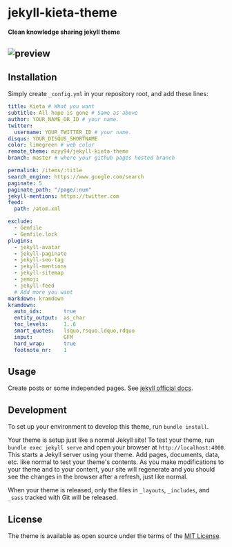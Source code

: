 # jekyll-kieta-theme

**Clean knowledge sharing jekyll theme**

![preview](preview.png)
---


## Installation

Simply create `_config.yml` in your repository root, and add these lines:

```yaml
title: Kieta # What you want
subtitle: All hope is gone # Same as above
author: YOUR_NAME_OR_ID # your name.
twitter:
  username: YOUR_TWITTER_ID # your name.
disqus: YOUR_DISQUS_SHORTNAME 
color: limegreen # web color
remote_theme: mzyy94/jekyll-kieta-theme
branch: master # where your github pages hosted branch

permalink: /items/:title
search_engine: https://www.google.com/search
paginate: 5
paginate_path: "/page/:num"
jekyll-mentions: https://twitter.com
feed:
  path: /atom.xml

exclude:
  - Gemfile
  - Gemfile.lock
plugins:
  - jekyll-avatar
  - jekyll-paginate
  - jekyll-seo-tag
  - jekyll-mentions
  - jekyll-sitemap
  - jemoji
  - jekyll-feed
  # Add more you want
markdown: kramdown
kramdown:
  auto_ids:       true
  entity_output:  as_char
  toc_levels:     1..6
  smart_quotes:   lsquo,rsquo,ldquo,rdquo
  input:          GFM
  hard_wrap:      true
  footnote_nr:    1
```

## Usage

Create posts or some independed pages. See [jekyll official docs](https://jekyllrb.com/docs/home/).

## Development

To set up your environment to develop this theme, run `bundle install`.

Your theme is setup just like a normal Jekyll site! To test your theme, run `bundle exec jekyll serve` and open your browser at `http://localhost:4000`. This starts a Jekyll server using your theme. Add pages, documents, data, etc. like normal to test your theme's contents. As you make modifications to your theme and to your content, your site will regenerate and you should see the changes in the browser after a refresh, just like normal.

When your theme is released, only the files in `_layouts`, `_includes`, and `_sass` tracked with Git will be released.

## License

The theme is available as open source under the terms of the [MIT License](https://opensource.org/licenses/MIT).

